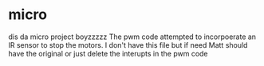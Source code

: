 # micro
dis da micro project boyzzzzz
The pwm code attempted to incorpoerate an IR sensor to stop the motors. I don't have this file but if need Matt should have the original or just delete the interupts in the pwm code
